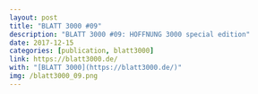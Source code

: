 ```yaml
---
layout: post
title: "BLATT 3000 #09"
description: "BLATT 3000 #09: HOFFNUNG 3000 special edition"
date: 2017-12-15
categories: [publication, blatt3000]
link: https://blatt3000.de/
with: "[BLATT 3000](https://blatt3000.de/)"
img: /blatt3000_09.png
---
```

